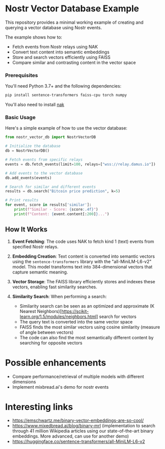 # Nostr Vector Database Example

This repository provides a minimal working example of creating and querying a vector database using Nostr events.

The example shows how to:
- Fetch events from Nostr relays using NAK
- Convert text content into semantic embeddings
- Store and search vectors efficiently using FAISS
- Compare similar and contrasting content in the vector space

### Prerequisites

You'll need Python 3.7+ and the following dependencies:

```bash
pip install sentence-transformers faiss-cpu torch numpy
```

You'll also need to install [nak](https://github.com/fiatjaf/nak/)


### Basic Usage

Here's a simple example of how to use the vector database:

```python
from nostr_vector_db import NostrVectorDB

# Initialize the database
db = NostrVectorDB()

# Fetch events from specific relays
events = db.fetch_events(limit=100, relays=["wss://relay.damus.io"])

# Add events to the vector database
db.add_events(events)

# Search for similar and different events
results = db.search("Bitcoin price prediction", k=5)

# Print results
for event, score in results['similar']:
    print(f"Similar - Score: {score:.4f}")
    print(f"Content: {event.content[:200]}...")
```

## How It Works

1. **Event Fetching**: The code uses NAK to fetch kind 1 (text) events from specified Nostr relays.

2. **Embedding Creation**: Text content is converted into semantic vectors using the `sentence-transformers` library with the "all-MiniLM-L6-v2" model. This model transforms text into 384-dimensional vectors that capture semantic meaning.

3. **Vector Storage**: The FAISS library efficiently stores and indexes these vectors, enabling fast similarity searches.

4. **Similarity Search**: When performing a search:
   - Similarity search can be seen as an optimized and approximate (K Nearest Neighbors)[https://scikit-learn.org/1.5/modules/neighbors.html] search for vectors
   - The query text is converted into the same vector space
   - FAISS finds the most similar vectors using cosine similarity (measure of angle between vectors)
   - The code can also find the most semantically different content by searching for opposite vectors

# Possible enhancements
- Compare performance/retrieval of multiple models with different dimensions
- Implement mixbread.ai's demo for nostr events
# Interesting links
- https://emschwartz.me/binary-vector-embeddings-are-so-cool/
- https://www.mixedbread.ai/blog/binary-mrl (implementation to search through 41 million Wikipedia articles using our state-of-the-art binary embeddings. More advanced, can use for another demo)
- https://huggingface.co/sentence-transformers/all-MiniLM-L6-v2


